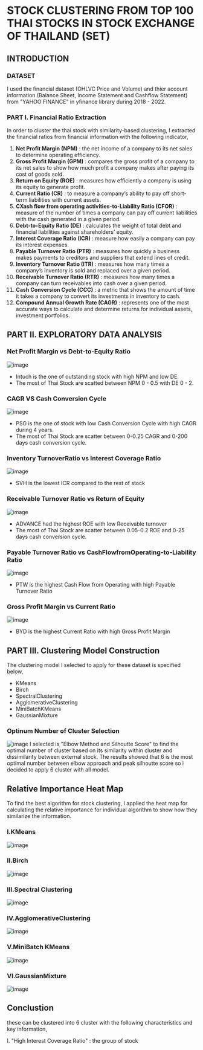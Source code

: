 # STOCK CLUSTERING FROM TOP 100 THAI STOCKS IN STOCK EXCHANGE OF THAILAND (SET)
## INTRODUCTION
### DATASET 
I used the financial dataset (OHLVC Price and Volume) and thier account information (Balance Sheet, Income Statement and Cashflow Statement) from "YAHOO FINANCE" in yfinance library during 2018 - 2022.
### PART I. Financial Ratio Extraction
In order to cluster the thai stock with similarity-based clustering, I extracted the financial ratios from financial information with the following indicator,
1. **Net Profit Margin (NPM)** : the net income of a company to its net sales to determine operating efficiency.
2. **Gross Profit Margin (GPM)** : compares the gross profit of a company to its net sales to show how much profit a company makes after paying its cost of goods sold.
3. **Return on Equity (ROE)** : measures how efficiently a company is using its equity to generate profit.
4. **Current Ratio (CR)** : to measure a company’s ability to pay off short-term liabilities with current assets.
5. **CXash flow from operating activities-to-Liability Ratio (CFOR)** : measure of the number of times a company can pay off current liabilities with the cash generated in a given period.
6. **Debt-to-Equity Ratio (DE)** : calculates the weight of total debt and financial liabilities against shareholders’ equity.
7. **Interest Coverage Ratio (ICR)** : measure how easily a company can pay its interest expenses.
8. **Payable Turnover Ratio (PTR)** : measures how quickly a business makes payments to creditors and suppliers that extend lines of credit.
9. **Inventory Turnover Ratio (ITR)** : measures how many times a company’s inventory is sold and replaced over a given period.
10. **Receivable Turnover Ratio (RTR)** : measures how many times a company can turn receivables into cash over a given period.
11. **Cash Conversion Cycle (CCC)** : a metric that shows the amount of time it takes a company to convert its investments in inventory to cash.
12. **Compound Annual Growth Rate (CAGR)** : represents one of the most accurate ways to calculate and determine returns for individual assets, investment portfolios.

## PART II. EXPLORATORY DATA ANALYSIS
### Net Profit Margin vs Debt-to-Equity Ratio
![image](https://user-images.githubusercontent.com/104628789/173777268-1a8b7a9b-d84e-454c-8181-4558794ac62c.png)
- Intuch is the one of outstanding stock with high NPM and low DE.
- The most of Thai Stock are scatted between NPM 0 - 0.5 with DE 0 - 2.

### CAGR VS Cash Conversion Cycle
![image](https://user-images.githubusercontent.com/104628789/173777320-38f4fa51-71c8-4b0e-b111-6f337fb60748.png)
- PSG is the one of stock with low Cash Conversion Cycle with high CAGR during 4 years.
- The most of Thai Stock are scatter between 0-0.25 CAGR and 0-200 days cash conversion cycle.

### Inventory TurnoverRatio vs Interest Coverage Ratio
![image](https://user-images.githubusercontent.com/104628789/173777369-3648496b-227b-4618-b525-c7cf449f93dc.png)
- SVH is the lowest ICR compared to the rest of stock

### Receivable Turnover Ratio vs Return of Equity
![image](https://user-images.githubusercontent.com/104628789/173777417-8e3adf37-bfc2-4c6e-9c0a-c7368ed4ba4c.png)
- ADVANCE had the highest ROE with low Receivable turnover
- The most of Thai Stock are scatter between 0.05-0.2 ROE and 0-25 days cash conversion cycle.

### Payable Turnover Ratio vs CashFlowfromOperating-to-Liability Ratio
![image](https://user-images.githubusercontent.com/104628789/173777461-15c15130-8084-46e0-9ce5-d19a9e0cc4e0.png)
- PTW is the highest Cash Flow from Operating with high Payable Turnover Ratio


### Gross Profit Margin vs Current Ratio
![image](https://user-images.githubusercontent.com/104628789/173777496-0f6cc649-1ce1-47d1-a0e0-2eb2e9dddedc.png)
-  BYD is the highest Current Ratio with high Gross Profit Margin

## PART III. Clustering Model Construction
The clustering model I selected to apply for these dataset is specified below,
- KMeans
- Birch
- SpectralClustering
- AgglomerativeClustering
- MiniBatchKMeans
- GaussianMixture

### Optinum Number of Cluster Selection
![image](https://user-images.githubusercontent.com/104628789/173777712-b86b6bdf-3297-41ed-a9cf-af645211d321.png)
I selected is "Elbow Method and Silhoutte Score" to find the optimal number of cluster based on its similarity within cluster and dissimilarity between external stock. The results showed that 6 is the most optimal number between elbow approach and peak silhoutte score so i decided to apply 6 cluster with all model.

## Relative Importance Heat Map
To find the best algorithm for stock clustering, I applied the heat map for calculating the relative importance for individual algorithm to show how they similarize the information.

### I.KMeans
![image](https://user-images.githubusercontent.com/104628789/173777965-e34185f9-9956-45df-b273-f274ac37ab40.png)

### II.Birch
![image](https://user-images.githubusercontent.com/104628789/173778444-9ea1e11b-7d9b-4aae-826d-1aa629509436.png)

### III.Spectral Clustering
![image](https://user-images.githubusercontent.com/104628789/173778590-780aec8e-e7f7-4677-bce5-f79c863ca88b.png)

### IV.AgglomerativeClustering
![image](https://user-images.githubusercontent.com/104628789/173778721-c383eef2-7a82-4761-836a-aaa15fb17e5f.png)

### V.MiniBatch KMeans
![image](https://user-images.githubusercontent.com/104628789/173778967-61a0dfdb-9f8f-4a34-aa0f-9514668923f9.png)

### VI.GaussianMixture
![image](https://user-images.githubusercontent.com/104628789/173779067-4839683e-9f94-4c1a-bfb5-c4083a792b39.png)

## Conclustion
these can be clustered into 6 cluster with the following characteristics and key information,

I. "High Interest Coverage Ratio" : the group of stock 


